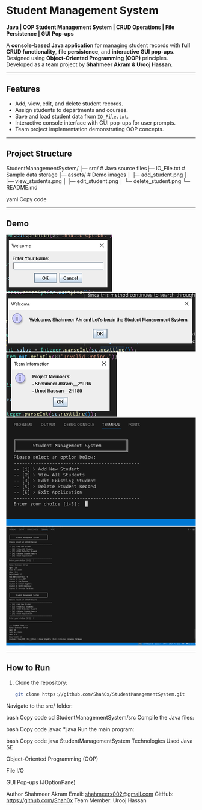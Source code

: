 # Student Management System

**Java | OOP Student Management System | CRUD Operations | File Persistence | GUI Pop-ups**

A **console-based Java application** for managing student records with **full CRUD functionality**, **file persistence**, and **interactive GUI pop-ups**. Designed using **Object-Oriented Programming (OOP)** principles. Developed as a team project by **Shahmeer Akram & Urooj Hassan**.

---

## Features
- Add, view, edit, and delete student records.
- Assign students to departments and courses.
- Save and load student data from `IO_File.txt`.
- Interactive console interface with GUI pop-ups for user prompts.
- Team project implementation demonstrating OOP concepts.

---

## Project Structure
StudentManagementSystem/
├─ src/ # Java source files├─ IO_File.txt # Sample data storage
├─ assets/ # Demo images
│ ├─ add_student.png
│ ├─ view_students.png
│ ├─ edit_student.png
│ └─ delete_student.png
└─ README.md

yaml
Copy code

---

## Demo

![Greetings_1](assets/Greeting_Popup_1.png)
![Greeting_2](assets/Greeting_Intro.png)
![Team](assets/Team_Info_Popup.png)
![Console_output](assets/Console_Output.png)
![Add Student](assets/Add-Student-Console.png)




---

## How to Run
1. Clone the repository:
   ```bash
   git clone https://github.com/Shah0x/StudentManagementSystem.git
Navigate to the src/ folder:

bash
Copy code
cd StudentManagementSystem/src
Compile the Java files:

bash
Copy code
javac *.java
Run the main program:

bash
Copy code
java StudentManagementSystem
Technologies Used
Java SE

Object-Oriented Programming (OOP)

File I/O

GUI Pop-ups (JOptionPane)

Author
Shahmeer Akram
Email: shahmeerx002@gmail.com
GitHub: https://github.com/Shah0x
Team Member: Urooj Hassan
